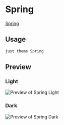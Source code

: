 # Spring

[Spring](https://github.com/MateusHenriquegringo)

## Usage

```bash
just theme Spring
```

## Preview

### Light

![Preview of Spring Light](preview-light.png)

### Dark

![Preview of Spring Dark](preview-dark.png)
